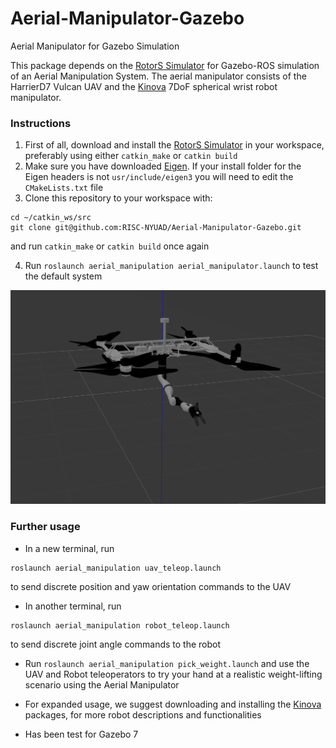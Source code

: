 # Aerial-Manipulator-Gazebo
Aerial Manipulator for Gazebo Simulation

This package depends on the [RotorS Simulator](https://github.com/ethz-asl/rotors_simulator) for Gazebo-ROS simulation of an Aerial Manipulation System.
The aerial manipulator consists of the HarrierD7 Vulcan UAV and the [Kinova](https://github.com/Kinovarobotics/kinova-ros) 7DoF spherical wrist robot manipulator.

### Instructions

1. First of all, download and install the [RotorS Simulator](https://github.com/ethz-asl/rotors_simulator) in your workspace, preferably using either `catkin_make` or `catkin build`
2. Make sure you have downloaded [Eigen](http://eigen.tuxfamily.org/index.php?title=Main_Page). If your install folder for the Eigen headers is not `usr/include/eigen3` you will need to edit the `CMakeLists.txt` file
3. Clone this repository to your workspace with:
```
cd ~/catkin_ws/src
git clone git@github.com:RISC-NYUAD/Aerial-Manipulator-Gazebo.git
```
and run `catkin_make` or `catkin build` once again

4. Run `roslaunch aerial_manipulation aerial_manipulator.launch` to test the default system

![Screenshot](aerial_manip.png)

### Further usage
* In a new terminal, run
```
roslaunch aerial_manipulation uav_teleop.launch
```
to send discrete position and yaw orientation commands to the UAV

* In another terminal, run
```
roslaunch aerial_manipulation robot_teleop.launch
```
to send discrete joint angle commands to the robot

* Run `roslaunch aerial_manipulation pick_weight.launch` and use the UAV and Robot teleoperators to try your hand at a realistic weight-lifting scenario using the Aerial Manipulator
 
* For expanded usage, we suggest downloading and installing the [Kinova](https://github.com/Kinovarobotics/kinova-ros) packages, for more robot descriptions and functionalities 
* Has been test for Gazebo 7
